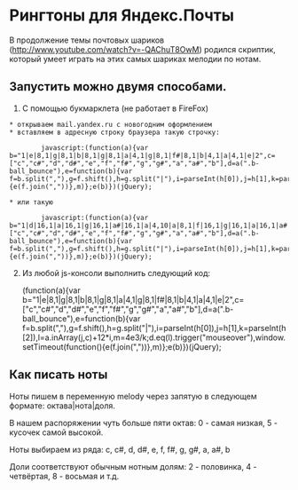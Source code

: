 # Рингтоны для Яндекс.Почты

В продолжение темы почтовых шариков (http://www.youtube.com/watch?v=-QAChuT8OwM) родился скриптик, который умеет играть на этих самых шариках мелодии по нотам.

 
## Запустить можно двумя способами.
  1. С помощью букмарклета (не работает в FireFox)

    * открываем mail.yandex.ru с новогодним оформлением
    * вставляем в адресную строку браузера такую строчку:

            javascript:(function(a){var b="1|e|8,1|g|8,1|b|8,1|g|8,1|a|4,1|g|8,1|f#|8,1|b|4,1|a|4,1|e|2",c=["c","c#","d","d#","e","f","f#","g","g#","a","a#","b"],d=a(".b-ball_bounce"),e=function(b){var f=b.split(","),g=f.shift(),h=g.split("|"),i=parseInt(h[0]),j=h[1],k=parseInt(h[2]),l=a.inArray(j,c)+12*i,m=4e3/k;d.eq(l).trigger("mouseover"),window.setTimeout(function(){e(f.join(","))},m)};e(b)})(jQuery);

    * или такую

            javascript:(function(a){var b="1|d|16,1|a|16,1|g|16,1|a#|16,1|a|4,10|a|8,1|f|16,1|g|16,1|a|16,1|a#|8,1|a|16,1|d|2,10|a|16,10|a|4,1|d|16,1|a|16,1|g|16,1|a#|16,1|a|4,10|a|8,1|a|16,1|g|16,1|f|16,1|e|8,1|f|16,1|c|2,10|a|16,10|a|4,1|d|16,1|a|16,1|g|16,1|a#|16,1|a|4,10|a|8,1|f|16,1|g|16,1|a|16,1|a#|8,1|a|16,1|c|4,10|a|16,10|a|8,1|d|8,1|e|16,1|f|16,1|g|8,1|f|16,1|d|4,10|a|16,10|a|8,1|f|8,1|e|16,1|d|16,1|c|8,1|d|1",c=["c","c#","d","d#","e","f","f#","g","g#","a","a#","b"],d=a(".b-ball_bounce"),e=function(b){var f=b.split(","),g=f.shift(),h=g.split("|"),i=parseInt(h[0]),j=h[1],k=parseInt(h[2]),l=a.inArray(j,c)+12*i,m=3e3/k;d.eq(l).trigger("mouseover"),window.setTimeout(function(){e(f.join(","))},m)};e(b)})(jQuery);

  2. Из любой js-консоли выполнить следующий код:

        (function(a){var b="1|e|8,1|g|8,1|b|8,1|g|8,1|a|4,1|g|8,1|f#|8,1|b|4,1|a|4,1|e|2",c=["c","c#","d","d#","e","f","f#","g","g#","a","a#","b"],d=a(".b-ball_bounce"),e=function(b){var f=b.split(","),g=f.shift(),h=g.split("|"),i=parseInt(h[0]),j=h[1],k=parseInt(h[2]),l=a.inArray(j,c)+12*i,m=4e3/k;d.eq(l).trigger("mouseover"),window.setTimeout(function(){e(f.join(","))},m)};e(b)})(jQuery);

## Как писать ноты
 
Ноты пишем в переменную melody через запятую в следующем формате: октава|нота|доля.

В нашем распоряжении чуть больше пяти октав: 0 - самая низкая, 5 - кусочек самой высокой.

Ноты выбираем из ряда: c, c#, d, d#, e, f, f#, g, g#, a, a#, b

Доли соответствуют обычным нотным долям: 2 - половинка, 4 - четвёртая, 8 - восьмая и т.д.